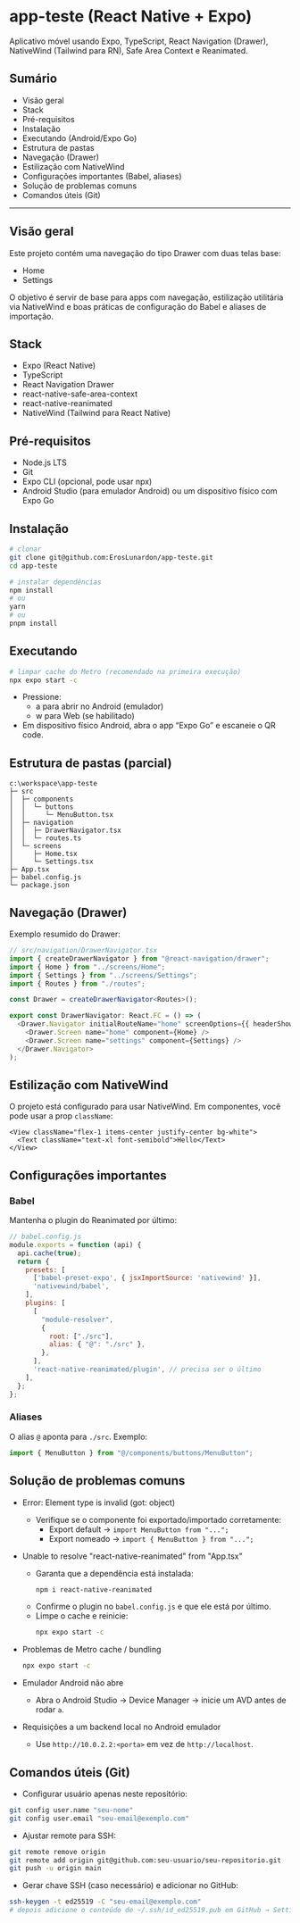 # app-teste (React Native + Expo)

Aplicativo móvel usando Expo, TypeScript, React Navigation (Drawer), NativeWind (Tailwind para RN), Safe Area Context e Reanimated.

## Sumário
- Visão geral
- Stack
- Pré-requisitos
- Instalação
- Executando (Android/Expo Go)
- Estrutura de pastas
- Navegação (Drawer)
- Estilização com NativeWind
- Configurações importantes (Babel, aliases)
- Solução de problemas comuns
- Comandos úteis (Git)

---

## Visão geral
Este projeto contém uma navegação do tipo Drawer com duas telas base:
- Home
- Settings

O objetivo é servir de base para apps com navegação, estilização utilitária via NativeWind e boas práticas de configuração do Babel e aliases de importação.

## Stack
- Expo (React Native)
- TypeScript
- React Navigation Drawer
- react-native-safe-area-context
- react-native-reanimated
- NativeWind (Tailwind para React Native)

## Pré-requisitos
- Node.js LTS
- Git
- Expo CLI (opcional, pode usar npx)
- Android Studio (para emulador Android) ou um dispositivo físico com Expo Go

## Instalação
```bash
# clonar
git clone git@github.com:ErosLunardon/app-teste.git
cd app-teste

# instalar dependências
npm install
# ou
yarn
# ou
pnpm install
```

## Executando
```bash
# limpar cache do Metro (recomendado na primeira execução)
npx expo start -c
```

- Pressione:
  - a para abrir no Android (emulador)
  - w para Web (se habilitado)
- Em dispositivo físico Android, abra o app “Expo Go” e escaneie o QR code.

## Estrutura de pastas (parcial)
```
c:\workspace\app-teste
├─ src
│  ├─ components
│  │  └─ buttons
│  │     └─ MenuButton.tsx
│  ├─ navigation
│  │  ├─ DrawerNavigator.tsx
│  │  └─ routes.ts
│  └─ screens
│     ├─ Home.tsx
│     └─ Settings.tsx
├─ App.tsx
├─ babel.config.js
└─ package.json
```

## Navegação (Drawer)
Exemplo resumido do Drawer:
```ts
// src/navigation/DrawerNavigator.tsx
import { createDrawerNavigator } from "@react-navigation/drawer";
import { Home } from "../screens/Home";
import { Settings } from "../screens/Settings";
import { Routes } from "./routes";

const Drawer = createDrawerNavigator<Routes>();

export const DrawerNavigator: React.FC = () => (
  <Drawer.Navigator initialRouteName="home" screenOptions={{ headerShown: false }}>
    <Drawer.Screen name="home" component={Home} />
    <Drawer.Screen name="settings" component={Settings} />
  </Drawer.Navigator>
);
```

## Estilização com NativeWind
O projeto está configurado para usar NativeWind. Em componentes, você pode usar a prop `className`:
```tsx
<View className="flex-1 items-center justify-center bg-white">
  <Text className="text-xl font-semibold">Hello</Text>
</View>
```

## Configurações importantes

### Babel
Mantenha o plugin do Reanimated por último:
```js
// babel.config.js
module.exports = function (api) {
  api.cache(true);
  return {
    presets: [
      ['babel-preset-expo', { jsxImportSource: 'nativewind' }],
      'nativewind/babel',
    ],
    plugins: [
      [
        "module-resolver",
        {
          root: ["./src"],
          alias: { "@": "./src" },
        },
      ],
      'react-native-reanimated/plugin', // precisa ser o último
    ],
  };
};
```

### Aliases
O alias `@` aponta para `./src`. Exemplo:
```ts
import { MenuButton } from "@/components/buttons/MenuButton";
```

## Solução de problemas comuns

- Error: Element type is invalid (got: object)
  - Verifique se o componente foi exportado/importado corretamente:
    - Export default → `import MenuButton from "...";`
    - Export nomeado → `import { MenuButton } from "...";`

- Unable to resolve "react-native-reanimated" from "App.tsx"
  - Garanta que a dependência está instalada:
    ```bash
    npm i react-native-reanimated
    ```
  - Confirme o plugin no `babel.config.js` e que ele está por último.
  - Limpe o cache e reinicie:
    ```bash
    npx expo start -c
    ```

- Problemas de Metro cache / bundling
  ```bash
  npx expo start -c
  ```

- Emulador Android não abre
  - Abra o Android Studio → Device Manager → inicie um AVD antes de rodar `a`.

- Requisições a um backend local no Android emulador
  - Use `http://10.0.2.2:<porta>` em vez de `http://localhost`.

## Comandos úteis (Git)

- Configurar usuário apenas neste repositório:
```bash
git config user.name "seu-nome"
git config user.email "seu-email@exemplo.com"
```

- Ajustar remote para SSH:
```bash
git remote remove origin
git remote add origin git@github.com:seu-usuario/seu-repositorio.git
git push -u origin main
```

- Gerar chave SSH (caso necessário) e adicionar no GitHub:
```bash
ssh-keygen -t ed25519 -C "seu-email@exemplo.com"
# depois adicione o conteúdo de ~/.ssh/id_ed25519.pub em GitHub → Settings → SSH and GPG keys
```